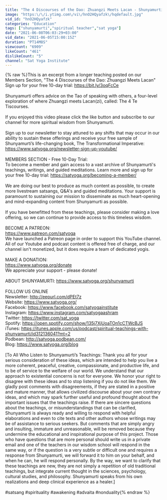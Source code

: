 ```yaml
---
title: "The 4 Discourses of the Dao: Zhuangzi Meets Lacan - Shunyamurti Teaching"
image: "https:\/\/i.ytimg.com\/vi\/hnO2HQyafzk\/hqdefault.jpg"
vid_id: "hnO2HQyafzk"
categories: "Education"
tags: ["shunyamurti","spiritual teacher","sat yoga"]
date: "2021-06-08T06:03:29+03:00"
vid_date: "2021-06-05T15:00:15Z"
duration: "PT14M8S"
viewcount: "6909"
likeCount: "461"
dislikeCount: "5"
channel: "Sat Yoga Institute"
---
```

{% raw %}This is an excerpt from a longer teaching posted on our Members Section, &quot;The 4 Discourses of the Dao: Zhuangzi Meets Lacan&quot; Sign up for your free 10-day trial: <a rel="nofollow" target="blank" href="https://bit.ly/3oqFcCe">https://bit.ly/3oqFcCe</a> <br /><br />Shunyamurti offers advice on the Tao of speaking with others, a four-level exploration of where Zhuangzi meets Lacan(zi), called: The 4 Te Tiscourses.<br /><br />If you enjoyed this video please click the like button and subscribe to our channel for more spiritual wisdom from Shunyamurti. <br /><br />Sign up to our newsletter to stay attuned to any shifts that may occur in our ability to sustain these offerings and receive your free sample of Shunyamurti’s life-changing book, The Transformational Imperative: <a rel="nofollow" target="blank" href="https://www.satyoga.org/newsletter-sign-up-youtube/">https://www.satyoga.org/newsletter-sign-up-youtube/</a><br /><br />MEMBERS SECTION - Free 10-Day Trial:<br />To become a member and gain access to a vast archive of Shunyamurti's teachings, writings, and guided meditations. Learn more and sign up for your free 10-day trial: <a rel="nofollow" target="blank" href="https://satyoga.org/becoming-a-member/">https://satyoga.org/becoming-a-member/</a><br /><br />We are doing our best to produce as much content as possible, to create more livestream satsangs, Q&amp;A's and guided meditations. Your support is paramount to sustaining our mission to disseminate as much heart-opening and mind-expanding content from Shunyamurti as possible.<br /><br />If you have benefitted from these teachings, please consider making a love offering, so we can continue to provide access to this timeless wisdom.<br /><br />BECOME A PATREON:<br /><a rel="nofollow" target="blank" href="https://www.patreon.com/satyoga">https://www.patreon.com/satyoga</a><br />We have launched a Patreon page in order to support this YouTube channel. All of our Youtube and podcast content is offered free of charge, and our channel isn't monetized, but it does require a team of dedicated yogis.<br /><br />MAKE A DONATION:<br /><a rel="nofollow" target="blank" href="https://www.satyoga.org/donate">https://www.satyoga.org/donate</a><br />We appreciate your support - please donate!<br /><br />ABOUT SHUNYAMURTI: <a rel="nofollow" target="blank" href="https://www.satyoga.org/shunyamurti">https://www.satyoga.org/shunyamurti</a><br /><br />FOLLOW US ONLINE <br />Newsletter: <a rel="nofollow" target="blank" href="http://eepurl.com/dPEt7z">http://eepurl.com/dPEt7z</a><br />Website: <a rel="nofollow" target="blank" href="https://www.satyoga.org/">https://www.satyoga.org/</a> <br />Facebook: <a rel="nofollow" target="blank" href="https://www.facebook.com/satyogainstitute">https://www.facebook.com/satyogainstitute</a><br />Instagram: <a rel="nofollow" target="blank" href="https://www.instagram.com/satyogaashram">https://www.instagram.com/satyogaashram</a><br />Twitter: <a rel="nofollow" target="blank" href="https://twitter.com/sat_yoga">https://twitter.com/sat_yoga</a><br />Spotify: <a rel="nofollow" target="blank" href="https://open.spotify.com/show/135j7XjUoaTOn1cCTWcBJS">https://open.spotify.com/show/135j7XjUoaTOn1cCTWcBJS</a><br />iTunes: <a rel="nofollow" target="blank" href="https://itunes.apple.com/us/podcast/spiritual-teachings-with-shunyamurti/id312136041?mt=2">https://itunes.apple.com/us/podcast/spiritual-teachings-with-shunyamurti/id312136041?mt=2</a><br />Podbean: <a rel="nofollow" target="blank" href="http://satyoga.podbean.com/">http://satyoga.podbean.com/</a><br />Blog: <a rel="nofollow" target="blank" href="https://www.satyoga.org/blog">https://www.satyoga.org/blog</a><br /><br />[To All Who Listen to Shunyamurti’s Teachings: Thank you all for your serious consideration of these ideas, which are intended to help you live a more coherent, peaceful, creative, compassionate, and productive life, and to be of service to the welfare of our world. We understand that our approach to existential concerns is not for everyone. We honor your right to disagree with these ideas and to stop listening if you do not like them. We gladly post comments with disagreements, if they are stated in a positive and mature manner, that allows civilized discourse about your own contrary ideas, and which may spark further useful and profound thought about the important issues that the teachings raise. If there are sincere questions about the teachings, or misunderstandings that can be clarified, Shunyamurti is always ready and willing to respond with helpful elaborations and even to cite texts and other authors whose writings may be of assistance to serious seekers. But comments that are simply angry and insulting, immature and unreasonable, will be removed because they undermine the educational and inspirational purpose of this project. Those who have questions that are more personal should write us in a private email and one of the teachers in our wisdom school will respond in the same way, or if the question is a very subtle or difficult one and requires a response from Shunyamurti, we will forward it to him on your behalf, and when he can, he will respond personally. By the way, we want to clarify that these teachings are new, they are not simply a repetition of old traditional teachings, but integrate current thought in the sciences, psychology, cultural studies, and philosophy. Shunyamurti speaks from his own realizations and deep clinical experience as a healer.] <br /><br />#satsang #spirituality #awakening #advaita #nonduality{% endraw %}
